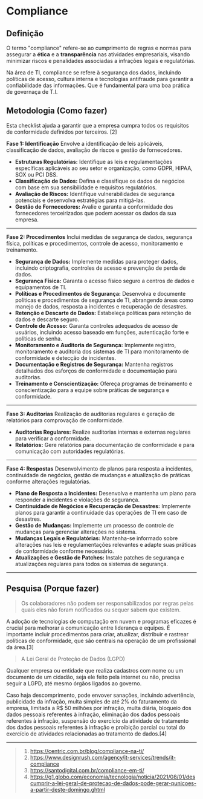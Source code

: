 # Compliance
## Definição
O termo "compliance" refere-se ao cumprimento de regras e normas para assegurar a **ética** e a **transparência** nas atividades empresariais, visando minimizar riscos e penalidades associadas a infrações legais e regulatórias.
  
Na área de TI, compliance se refere à segurança dos dados, incluindo políticas de acesso, cultura interna e tecnologias antifraude para garantir a confiabilidade das informações. Que é fundamental para uma boa prática de governaça de T.I.
## Metodologia (Como fazer)
Esta checklist ajuda a garantir que a empresa cumpra todos os requisitos de conformidade definidos por terceiros. [2]

**Fase 1: Identificação** Envolve a identificação de leis aplicáveis, classificação de dados, avaliação de riscos e gestão de fornecedores.
- **Estruturas Regulatórias:** Identifique as leis e regulamentações específicas aplicáveis ao seu setor e organização, como GDPR, HIPAA, SOX ou PCI DSS.
- **Classificação de Dados:** Defina e classifique os dados de negócios com base em sua sensibilidade e requisitos regulatórios.
- **Avaliação de Riscos:** Identifique vulnerabilidades de segurança potenciais e desenvolva estratégias para mitigá-las.
- **Gestão de Fornecedores:** Avalie e garanta a conformidade dos fornecedores terceirizados que podem acessar os dados da sua empresa.
---
**Fase 2: Procedimentos** Inclui medidas de segurança de dados, segurança física, políticas e procedimentos, controle de acesso, monitoramento e treinamento.
- **Segurança de Dados:** Implemente medidas para proteger dados, incluindo criptografia, controles de acesso e prevenção de perda de dados.
- **Segurança Física:** Garanta o acesso físico seguro a centros de dados e equipamentos de TI.
- **Políticas e Procedimentos de Segurança:** Desenvolva e documente políticas e procedimentos de segurança de TI, abrangendo áreas como manejo de dados, resposta a incidentes e recuperação de desastres.
- **Retenção e Descarte de Dados:** Estabeleça políticas para retenção de dados e descarte seguro.
- **Controle de Acesso:** Garanta controles adequados de acesso de usuários, incluindo acesso baseado em funções, autenticação forte e políticas de senha.
- **Monitoramento e Auditoria de Segurança:** Implemente registro, monitoramento e auditoria dos sistemas de TI para monitoramento de conformidade e detecção de incidentes.
- **Documentação e Registros de Segurança:** Mantenha registros detalhados dos esforços de conformidade e documentação para auditorias.
- **Treinamento e Conscientização:** Ofereça programas de treinamento e conscientização para a equipe sobre práticas de segurança e conformidade.
---
**Fase 3: Auditorias** Realização de auditorias regulares e geração de relatórios para comprovação de conformidade.
- **Auditorias Regulares:** Realize auditorias internas e externas regulares para verificar a conformidade.
- **Relatórios:** Gere relatórios para documentação de conformidade e para comunicação com autoridades regulatórias.
---
**Fase 4: Respostas** Desenvolvimento de planos para resposta a incidentes, continuidade de negócios, gestão de mudanças e atualização de práticas conforme alterações regulatórias.
- **Plano de Resposta a Incidentes:** Desenvolva e mantenha um plano para responder a incidentes e violações de segurança.
- **Continuidade de Negócios e Recuperação de Desastres:** Implemente planos para garantir a continuidade das operações de TI em caso de desastres.
- **Gestão de Mudanças:** Implemente um processo de controle de mudanças para gerenciar alterações no sistema.
- **Mudanças Legais e Regulatórias:** Mantenha-se informado sobre alterações nas leis e regulamentações relevantes e adapte suas práticas de conformidade conforme necessário.
- **Atualizações e Gestão de Patches:** Instale patches de segurança e atualizações regulares para todos os sistemas de segurança.
---
## Pesquisa (Porque fazer)
>Os colaboradores não podem ser responsabilizados por regras pelas quais eles não foram notificados ou sequer sabem que existem.

A adoção de tecnologias de computação em nuvem e programas eficazes é crucial para melhorar a comunicação entre liderança e equipes. É importante incluir procedimentos para criar, atualizar, distribuir e rastrear políticas de conformidade, que são centrais na operação de um profissional da área.[3]

>A Lei Geral de Proteção de Dados (LGPD)

Qualquer empresa ou entidade que realiza cadastros com nome ou um documento de um cidadão, seja ele feito pela internet ou não, precisa seguir a LGPD, até mesmo órgãos ligados ao governo. 

Caso haja descomprimento, pode envover sanações, incluindo advertência, publicidade da infração, multa simples de até 2% do faturamento da empresa, limitada a R$ 50 milhões por infração, multa diária, bloqueio dos dados pessoais referentes à infração, eliminação dos dados pessoais referentes à infração, suspensão do exercício da atividade de tratamento dos dados pessoais referentes à infração e proibição parcial ou total do exercício de atividades relacionadas ao tratamento de dados.[4]

---
>1. https://centric.com.br/blog/compliance-na-ti/
>2. https://www.designrush.com/agency/it-services/trends/it-compliance
>3. https://santodigital.com.br/compliance-em-ti/ 
>4. https://g1.globo.com/economia/tecnologia/noticia/2021/08/01/descumprir-a-lei-geral-de-protecao-de-dados-pode-gerar-punicoes-a-partir-deste-domingo.ghtml

